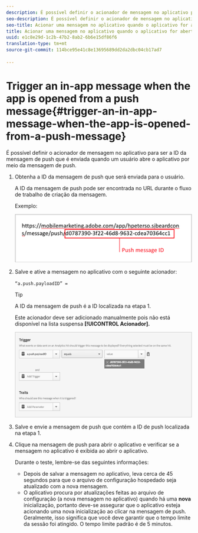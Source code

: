 ```yaml
---
description: É possível definir o acionador de mensagem no aplicativo para ser a ID da mensagem de push que é enviada quando um usuário abre o aplicativo por meio da mensagem de push.
seo-description: É possível definir o acionador de mensagem no aplicativo para ser a ID da mensagem de push que é enviada quando um usuário abre o aplicativo por meio da mensagem de push.
seo-title: Acionar uma mensagem no aplicativo quando o aplicativo for aberto por uma mensagem de push
title: Acionar uma mensagem no aplicativo quando o aplicativo for aberto por uma mensagem de push
uuid: e1c8e29d-1c2b-47b2-8ab2-6b6e15df86f6
translation-type: tm+mt
source-git-commit: 114bce95e41c8e13695689dd2da2dbc04cb17ad7

---
```



# Trigger an in-app message when the app is opened from a push message{#trigger-an-in-app-message-when-the-app-is-opened-from-a-push-message}

É possível definir o acionador de mensagem no aplicativo para ser a ID da mensagem de push que é enviada quando um usuário abre o aplicativo por meio da mensagem de push.

1. Obtenha a ID da mensagem de push que será enviada para o usuário.

   A ID da mensagem de push pode ser encontrada no URL durante o fluxo de trabalho de criação da mensagem.

   Exemplo:

   ![](assets/brandon_task1.png)

1. Salve e ative a mensagem no aplicativo com o seguinte acionador:

   `“a.push.payloadID” =`

   >[!TIP]
   >
   >A ID da mensagem de push é a ID localizada na etapa 1.

   Este acionador deve ser adicionado manualmente pois não está disponível na lista suspensa **[!UICONTROL Acionador].**

   ![](assets/brandon_task2.png)

1. Salve e envie a mensagem de push que contém a ID de push localizada na etapa 1.
1. Clique na mensagem de push para abrir o aplicativo e verificar se a mensagem no aplicativo é exibida ao abrir o aplicativo.

   Durante o teste, lembre-se das seguintes informações:

   * Depois de salvar a mensagem no aplicativo, leva cerca de 45 segundos para que o arquivo de configuração hospedado seja atualizado com a nova mensagem.
   * O aplicativo procura por atualizações feitas ao arquivo de configuração (a nova mensagem no aplicativo) quando há uma **nova** inicialização, portanto deve-se assegurar que o aplicativo esteja acionando uma nova inicialização ao clicar na mensagem de push.
   Geralmente, isso significa que você deve garantir que o tempo limite da sessão foi atingido. O tempo limite padrão é de 5 minutos.

